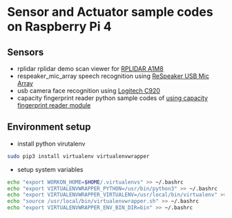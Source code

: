 # Sensor and Actuator sample codes on Raspberry Pi 4

## Sensors
- rplidar
rplidar demo scan viewer for [RPLIDAR A1M8](http://www.slamtec.com/cn/Lidar/A1)
- respeaker_mic_array
speech recognition using [ReSpeaker USB Mic Array](http://wiki.seeedstudio.com/cn/ReSpeaker-USB-Mic-Array/)
- usb camera
face recognition using [Logitech C920](https://www.logitech.com/en-ph/product/hd-pro-webcam-c920)
- capacity fingerprint reader
python sample codes of [using capacity fingerprint reader module](http://www.waveshare.net/wiki/Capacitive_Fingerprint_Reader)

## Environment setup
- install python virutalenv
```bash
sudo pip3 install virtualenv virtualenvwrapper
```
- setup system variables
```bash
echo "export WORKON_HOME=$HOME/.virtualenvs" >> ~/.bashrc
echo "export VIRTUALENVWRAPPER_PYTHON=/usr/bin/python3" >> ~/.bashrc
echo "export VIRTUALENVWRAPPER_VIRTUALENV=/usr/local/bin/virtualenv" >> ~/.bashrc
echo "source /usr/local/bin/virtualenvwrapper.sh" >> ~/.bashrc
echo "export VIRTUALENVWRAPPER_ENV_BIN_DIR=bin" >> ~/.bashrc
```
